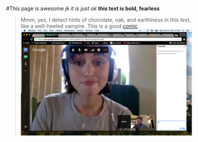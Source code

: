 #This page is awesome
*jk it is just ok*
**this text is bold, fearless**
>Mmm, yes, I detect hints of chocolate, oak, and earthiness in this text, like a well-heeled vampire.
This is a good [comic](xkcd.com).
![Qwilfish](https://github.com/jelliotartz/phase-0-gps-1/blob/master/jgpspic.png)